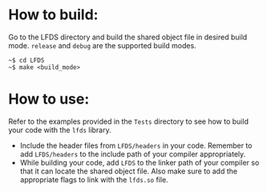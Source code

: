 # How to build:
Go to the LFDS directory and build the shared object file in desired build mode. `release` and `debug` are the supported build modes.
```console
~$ cd LFDS
~$ make <build_mode>
```

# How to use:
Refer to the examples provided in the `Tests` directory to see how to build your code with the `lfds` library.
* Include the header files from `LFDS/headers` in your code. Remember to add `LFDS/headers` to the include path of your compiler appropriately.
* While building your code, add `LFDS` to the linker path of your compiler so that it can locate the shared object file. Also make sure to add the appropriate flags to link with the `lfds.so` file.
